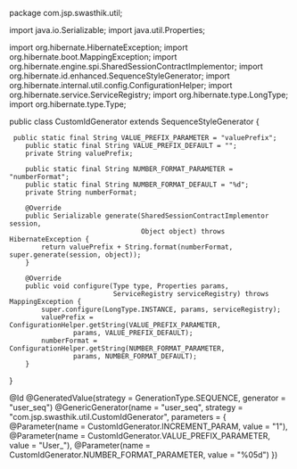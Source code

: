 package com.jsp.swasthik.util;

import java.io.Serializable;
import java.util.Properties;

import org.hibernate.HibernateException;
import org.hibernate.boot.MappingException;
import org.hibernate.engine.spi.SharedSessionContractImplementor;
import org.hibernate.id.enhanced.SequenceStyleGenerator;
import org.hibernate.internal.util.config.ConfigurationHelper;
import org.hibernate.service.ServiceRegistry;
import org.hibernate.type.LongType;
import org.hibernate.type.Type;

public class CustomIdGenerator extends SequenceStyleGenerator {
	
	 public static final String VALUE_PREFIX_PARAMETER = "valuePrefix";
	    public static final String VALUE_PREFIX_DEFAULT = "";
	    private String valuePrefix;

	    public static final String NUMBER_FORMAT_PARAMETER = "numberFormat";
	    public static final String NUMBER_FORMAT_DEFAULT = "%d";
	    private String numberFormat;

	    @Override
	    public Serializable generate(SharedSessionContractImplementor session,
	                                 Object object) throws HibernateException {
	        return valuePrefix + String.format(numberFormat, super.generate(session, object));
	    }

	    @Override
	    public void configure(Type type, Properties params,
	                          ServiceRegistry serviceRegistry) throws MappingException {
	        super.configure(LongType.INSTANCE, params, serviceRegistry);
	        valuePrefix = ConfigurationHelper.getString(VALUE_PREFIX_PARAMETER,
	                params, VALUE_PREFIX_DEFAULT);
	        numberFormat = ConfigurationHelper.getString(NUMBER_FORMAT_PARAMETER,
	                params, NUMBER_FORMAT_DEFAULT);
	    }

}


@Id
	@GeneratedValue(strategy = GenerationType.SEQUENCE, generator = "user_seq")
	@GenericGenerator(name = "user_seq", strategy = "com.jsp.swasthik.util.CustomIdGenerator", parameters = {
			@Parameter(name = CustomIdGenerator.INCREMENT_PARAM, value = "1"),
			@Parameter(name = CustomIdGenerator.VALUE_PREFIX_PARAMETER, value = "User_"),
			@Parameter(name = CustomIdGenerator.NUMBER_FORMAT_PARAMETER, value = "%05d") })
